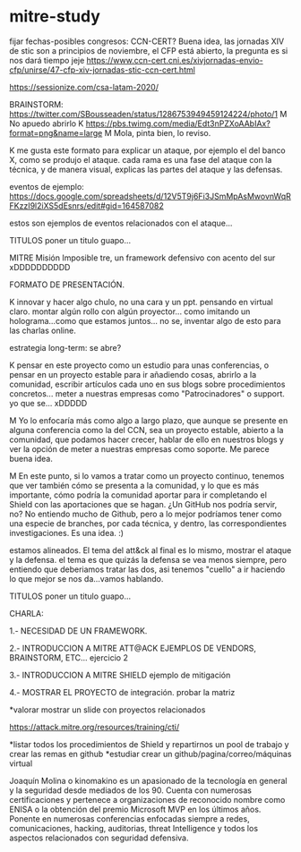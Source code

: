 # mitre-study

fijar fechas-posibles congresos:
CCN-CERT?
Buena idea, las jornadas XIV de stic son a principios de noviembre, el CFP está abierto, la pregunta es si nos dará tiempo jeje
https://www.ccn-cert.cni.es/xivjornadas-envio-cfp/unirse/47-cfp-xiv-jornadas-stic-ccn-cert.html

https://sessionize.com/csa-latam-2020/




BRAINSTORM: https://twitter.com/SBousseaden/status/1286753949459124224/photo/1
M No apuedo abrirlo
K https://pbs.twimg.com/media/Edt3nPZXoAAbIAx?format=png&name=large
M Mola, pinta bien, lo reviso.

K me gusta este formato para explicar un ataque, por ejemplo el del banco X, como se produjo el ataque. cada rama es una fase del ataque con la técnica, y de manera visual, explicas las partes del ataque y las defensas.

eventos de ejemplo: https://docs.google.com/spreadsheets/d/12V5T9j6Fi3JSmMpAsMwovnWqRFKzzI9l2iXS5dEsnrs/edit#gid=164587082

estos son ejemplos de eventos relacionados con el ataque... 

TITULOS
poner un titulo guapo...

MITRE
Misión Imposible tre, un framework defensivo con acento del sur xDDDDDDDDDD

FORMATO DE PRESENTACIÓN.

K innovar y hacer algo chulo, no una cara y un ppt. pensando en virtual claro. montar algún rollo con algún proyector... como imitando un holograma...como que estamos juntos... no se, inventar algo de esto para las charlas online.

estrategia long-term: se abre?

K pensar en este proyecto como un estudio para unas conferencias, o pensar en un proyecto estable para ir añadiendo cosas, abrirlo a la comunidad, escribir artículos cada uno en sus blogs sobre procedimientos concretos... meter a nuestras empresas como "Patrocinadores" o support. yo que se... xDDDDD

M Yo lo enfocaría más como algo a largo plazo, que aunque se presente en alguna conferencia como la del CCN, sea un proyecto estable, abierto a la comunidad, que podamos hacer crecer, hablar de ello en nuestros blogs y ver la opción de meter a nuestras empresas como soporte. Me parece buena idea.

M En este punto, si lo vamos a tratar como un proyecto continuo, tenemos que ver también cómo se presenta a la comunidad, y lo que es más importante, cómo podría la comunidad aportar para ir completando el Shield con las aportaciones que se hagan. ¿Un GitHub nos podría servir, no? No entiendo mucho de Github, pero a lo mejor podríamos tener como una especie de branches, por cada técnica, y dentro, las correspondientes investigaciones. Es una idea. :)

estamos alineados. El tema del att&ck al final es lo mismo, mostrar el ataque y la defensa. el tema es que quizás la defensa se vea menos siempre, pero entiendo que deberiamos tratar las dos, asi tenemos "cuello" a ir haciendo lo que mejor se nos da...vamos hablando.



TITULOS
poner un titulo guapo...


CHARLA:

1.- NECESIDAD DE UN FRAMEWORK.

2.- INTRODUCCION A MITRE ATT@ACK
  EJEMPLOS DE VENDORS, BRAINSTORM, ETC...
  ejercicio 2 
  
3.- INTRODUCCION A MITRE SHIELD
ejemplo de mitigación

4.- MOSTRAR EL PROYECTO de integración.
probar la matriz

*valorar mostrar un slide con proyectos relacionados


https://attack.mitre.org/resources/training/cti/


*listar todos los procedimientos de Shield y repartirnos un pool de trabajo y crear las remas en github
*estudiar crear un github/pagina/correo/máquinas virtual

Joaquín Molina o kinomakino es un apasionado de la tecnología en general y la seguridad desde mediados de los 90. Cuenta con numerosas certificaciones y pertenece a organizaciones de reconocido nombre como ENISA o la obtención del premio Microsoft MVP en los últimos años.
Ponente en numerosas conferencias enfocadas siempre a redes, comunicaciones, hacking, auditorias, threat Intelligence y todos los aspectos relacionados con seguridad defensiva.


